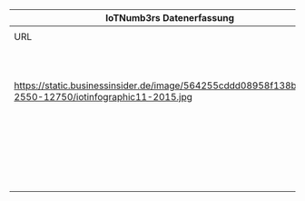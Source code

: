 |IoTNumb3rs Datenerfassung|||||||||||
| ---- | ---- | ---- | ---- | ---- | ---- | ---- | ---- | ---- | ---- | ---- |
||||||||||||
|URL|home_url|filename|device_class|device_count|market_class|market_volume|prognosis_year|publication_year|authorship_class|Dropbox folder|
|https://static.businessinsider.de/image/564255cddd08958f138b478b-2550-12750/iotinfographic11-2015.jpg|http://blog.wiwo.de/look-at-it/2015/11/25/internet-of-things-24-milliarden-vernetzte-dinge-und-6-billionen-dollar-investitionen-bis-2020/|file8_iotinfographic11-2015.jpg|generic IoT|24000000000|||2020|2015|journalist|marielledemuth/20181124-1500|
||||||invest in IoT|6E+12|2020|2015|journalist|marielledemuth/20181124-1500|
||||||size|1.3E+13|2025|2015|journalist|marielledemuth/20181124-1500|
